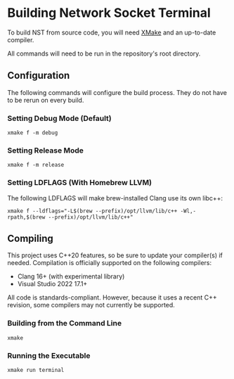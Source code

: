 # Building Network Socket Terminal

To build NST from source code, you will need [XMake](https://xmake.io) and an up-to-date compiler.

All commands will need to be run in the repository's root directory.

## Configuration

The following commands will configure the build process. They do not have to be rerun on every build.

### Setting Debug Mode (Default)

```shell
xmake f -m debug
```

### Setting Release Mode

```shell
xmake f -m release
```

### Setting LDFLAGS (With Homebrew LLVM)

The following LDFLAGS will make brew-installed Clang use its own libc++:

```shell
xmake f --ldflags="-L$(brew --prefix)/opt/llvm/lib/c++ -Wl,-rpath,$(brew --prefix)/opt/llvm/lib/c++"
```

## Compiling

This project uses C++20 features, so be sure to update your compiler(s) if needed. Compilation is officially supported on the following compilers:

- Clang 16+ (with experimental library)
- Visual Studio 2022 17.1+

All code is standards-compliant. However, because it uses a recent C++ revision, some compilers may not currently be supported.

### Building from the Command Line

```shell
xmake
```

### Running the Executable

```shell
xmake run terminal
```
